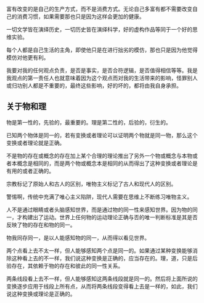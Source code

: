 富有改变的是自己的生产方式，而不是消费方式。无论自己多富有都不需要改变自己的消费习惯，如果需要那也只是因为这样会更加的健康。

一切文学皆在演绎历史，一切历史皆在演绎科学，好的虚构作品等同于一个好的思维实验。

每个人都是自己生活的主角，即使他只是在进行拙劣的模仿，那也只是因为他觉得模仿对他更有利。

我要对我的任何观点负责，是否是事实，是否合符逻辑，是否值得相信等等。我是我观点的第一责任人也就意味着因为这个观点而对我的生活带来的影响，怪罪别人或归功别人都是不重要的，最终这些影响，好的坏的，都将由我自身承担。


## 关于物和理
物是第一性的，先验的，最重要的。理是第二性的，后验的，衍生的。

已知两个物体是同一的，若有变换或者理论可以证明两个物就是同一物，那么这个变换或者理论就是正确。

不是物的存在或概念的存在加上某个合理的理论推出了另外一个物或概念与本物或者本概念是相同的，而是两个物或概念本是相同的从而得出了这种变换或者理论是有用的或者正确的。

宗教标记了原始人和古人的区别，唯物主义标记了古人和现代人的区别。

警惕啊，传统中充满了唯心主义陷阱，现代人需要在思维上不断练习唯物主义。

人不是通过眼睛或者头脑感知世界，而是通过物的同一性来感知世界。因为物的同一，才构建出了运动。世界上任何物的运动理论正确与否的唯一判断标准是其是否反映了物的存在和物的同一。

物我同存同一，是以人能感知物的同一，从而得以看见世界。

两个点看上去不太一样，但人能够感知两个点是同一的。如果通过某种变换能够消除这种看上去的不一样，我们说这种变换是正确的，应当存在的。理，道，只是后验存在，其依赖于物的存在和彼此的同一性关系。

两条线段看上去不一样，但人能够感知这两条线段就是同一的。然后将上面所说的变换逐步应用于线段上所有点，从而将两条线段变得看上去是一样的，如此，我们说这种变换或理论是正确的。


